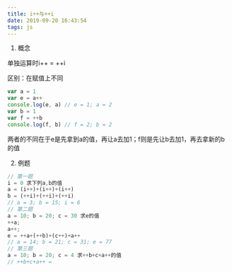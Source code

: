 ```yaml
---
title: i++与++i
date: 2019-09-20 16:43:54
tags: js
---
```


1. 概念

单独运算时i++ = ++i

区别：在赋值上不同

```javascript
var a = 1
var e = a++
console.log(e, a) // e = 1; a = 2
var b = 1
var f = ++b
console.log(f, b) // f = 2; b = 2
```

两者的不同在于e是先拿到a的值，再让a去加1；f则是先让b去加1，再去拿新的b的值

<!-- more -->

2. 例题

```javascript
// 第一题
i = 0 求下列a,b的值
a = (i++)+(i++)+(i++)
b = (++i)+(++i)+(++i)
// a = 3; b = 15; i = 6
// 第二题
a = 10; b = 20; c = 30 求e的值
++a;
a++;
e = ++a+(++b)+(c++)+a++
// a = 14; b = 21; c = 31; e = 77
// 第三题
a = 10; b = 20; c = 4 求++b+c+a++的值
// ++b+c+a++ = 
```

